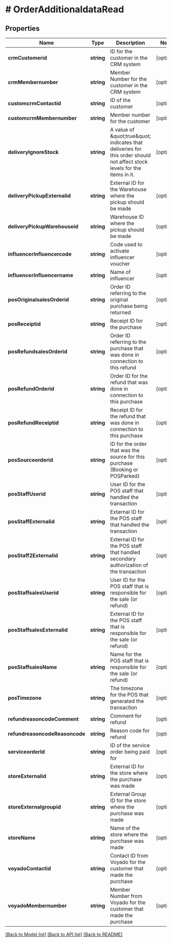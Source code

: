 # # OrderAdditionaldataRead

## Properties

Name | Type | Description | Notes
------------ | ------------- | ------------- | -------------
**crmCustomerid** | **string** | ID for the customer in the CRM system | [optional]
**crmMembernumber** | **string** | Member Number for the customer in the CRM system | [optional]
**customcrmContactid** | **string** | ID of the customer | [optional]
**customcrmMembernumber** | **string** | Member number for the customer | [optional]
**deliveryIgnoreStock** | **string** | A value of \&quot;true\&quot; indicates that deliveries for this order should not affect stock levels for the items in it. | [optional]
**deliveryPickupExternalid** | **string** | External ID for the Warehouse where the pickup should be made | [optional]
**deliveryPickupWarehouseid** | **string** | Warehouse ID where the pickup should be made | [optional]
**influencerInfluencercode** | **string** | Code used to activate influencer voucher | [optional]
**influencerInfluencername** | **string** | Name of influencer | [optional]
**posOriginalsalesOrderid** | **string** | Order ID referring to the original purchase being returned | [optional]
**posReceiptid** | **string** | Receipt ID for the purchase | [optional]
**posRefundsalesOrderid** | **string** | Order ID referring to the purchase that was done in connection to this refund | [optional]
**posRefundOrderid** | **string** | Order ID for the refund that was done in connection to this purchase | [optional]
**posRefundReceiptid** | **string** | Receipt ID for the refund that was done in connection to this purchase | [optional]
**posSourceorderid** | **string** | ID for the order that was the source for this purchase (Booking or POSParked) | [optional]
**posStaffUserid** | **string** | User ID for the POS staff that handled the transaction | [optional]
**posStaffExternalid** | **string** | External ID for the POS staff that handled the transaction | [optional]
**posStaff2Externalid** | **string** | External ID for the POS staff that handled secondary authorization of the transaction | [optional]
**posStaffsalesUserid** | **string** | User ID for the POS staff that is responsible for the sale (or refund) | [optional]
**posStaffsalesExternalid** | **string** | External ID for the POS staff that is responsible for the sale (or refund) | [optional]
**posStaffsalesName** | **string** | Name for the POS staff that is responsible for the sale (or refund) | [optional]
**posTimezone** | **string** | The timezone for the POS that generated the transaction | [optional]
**refundreasoncodeComment** | **string** | Comment for refund | [optional]
**refundreasoncodeReasoncode** | **string** | Reason code for refund | [optional]
**serviceorderId** | **string** | ID of the service order being paid for | [optional]
**storeExternalid** | **string** | External ID for the store where the purchase was made | [optional]
**storeExternalgroupid** | **string** | External Group ID for the store where the purchase was made | [optional]
**storeName** | **string** | Name of the store where the purchase was made | [optional]
**voyadoContactid** | **string** | Contact ID from Voyado for the customer that made the purchase | [optional]
**voyadoMembernumber** | **string** | Member Number from Voyado for the customer that made the purchase | [optional]

[[Back to Model list]](../../README.md#models) [[Back to API list]](../../README.md#endpoints) [[Back to README]](../../README.md)
